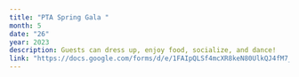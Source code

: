 ```yaml
---
title: "PTA Spring Gala "
month: 5
date: "26"
year: 2023
description: Guests can dress up, enjoy food, socialize, and dance!
link: "https://docs.google.com/forms/d/e/1FAIpQLSf4mcXR8keN80UlkQJ4fM7_ir_QphIHjw-T9iCmVVSGEFgFFw/viewform?usp=sf_link"
---
```

